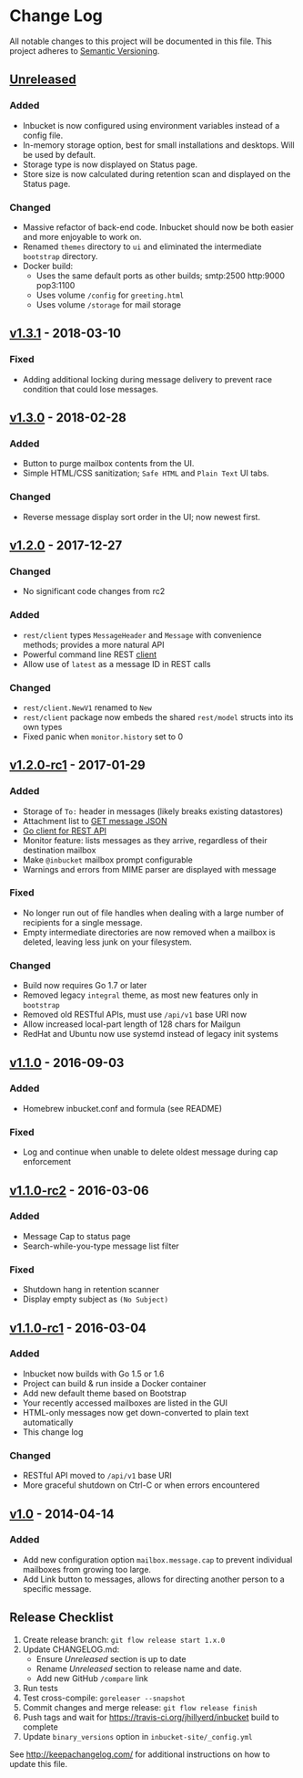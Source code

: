 Change Log
==========

All notable changes to this project will be documented in this file.
This project adheres to [Semantic Versioning](http://semver.org/).

## [Unreleased]

### Added
- Inbucket is now configured using environment variables instead of a config
  file.
- In-memory storage option, best for small installations and desktops.  Will be
  used by default.
- Storage type is now displayed on Status page.
- Store size is now calculated during retention scan and displayed on the Status
  page.

### Changed
- Massive refactor of back-end code.  Inbucket should now be both easier and
  more enjoyable to work on.
- Renamed `themes` directory to `ui` and eliminated the intermediate `bootstrap`
  directory.
- Docker build:
  - Uses the same default ports as other builds; smtp:2500 http:9000 pop3:1100
  - Uses volume `/config` for `greeting.html`
  - Uses volume `/storage` for mail storage


## [v1.3.1] - 2018-03-10

### Fixed
- Adding additional locking during message delivery to prevent race condition
  that could lose messages.


## [v1.3.0] - 2018-02-28

### Added
- Button to purge mailbox contents from the UI.
- Simple HTML/CSS sanitization; `Safe HTML` and `Plain Text` UI tabs.

### Changed
- Reverse message display sort order in the UI; now newest first.


## [v1.2.0] - 2017-12-27

### Changed
- No significant code changes from rc2

### Added
- `rest/client` types `MessageHeader` and `Message` with convenience methods;
  provides a more natural API
- Powerful command line REST
  [client](https://github.com/jhillyerd/inbucket/wiki/cmd-client)
- Allow use of `latest` as a message ID in REST calls

### Changed
- `rest/client.NewV1` renamed to `New`
- `rest/client` package now embeds the shared `rest/model` structs into its own
  types
- Fixed panic when `monitor.history` set to 0


## [v1.2.0-rc1] - 2017-01-29

### Added
- Storage of `To:` header in messages (likely breaks existing datastores)
- Attachment list to [GET message
  JSON](https://github.com/jhillyerd/inbucket/wiki/REST-GET-message)
- [Go client for REST
  API](https://godoc.org/github.com/jhillyerd/inbucket/rest/client)
- Monitor feature: lists messages as they arrive, regardless of their
  destination mailbox
- Make `@inbucket` mailbox prompt configurable
- Warnings and errors from MIME parser are displayed with message

### Fixed
- No longer run out of file handles when dealing with a large number of
  recipients for a single message.
- Empty intermediate directories are now removed when a mailbox is deleted,
  leaving less junk on your filesystem.

### Changed
- Build now requires Go 1.7 or later
- Removed legacy `integral` theme, as most new features only in `bootstrap`
- Removed old RESTful APIs, must use `/api/v1` base URI now
- Allow increased local-part length of 128 chars for Mailgun
- RedHat and Ubuntu now use systemd instead of legacy init systems


## [v1.1.0] - 2016-09-03

### Added
- Homebrew inbucket.conf and formula (see README)

### Fixed
- Log and continue when unable to delete oldest message during cap enforcement


## [v1.1.0-rc2] - 2016-03-06

### Added
- Message Cap to status page
- Search-while-you-type message list filter

### Fixed
- Shutdown hang in retention scanner
- Display empty subject as `(No Subject)`


## [v1.1.0-rc1] - 2016-03-04

### Added
- Inbucket now builds with Go 1.5 or 1.6
- Project can build & run inside a Docker container
- Add new default theme based on Bootstrap
- Your recently accessed mailboxes are listed in the GUI
- HTML-only messages now get down-converted to plain text automatically
- This change log

### Changed
- RESTful API moved to `/api/v1` base URI
- More graceful shutdown on Ctrl-C or when errors encountered


## [v1.0] - 2014-04-14

### Added
- Add new configuration option `mailbox.message.cap` to prevent individual
  mailboxes from growing too large.
- Add Link button to messages, allows for directing another person to a
  specific message.

[Unreleased]:  https://github.com/jhillyerd/inbucket/compare/master...develop
[v1.3.1]:      https://github.com/jhillyerd/inbucket/compare/v1.3.0...v1.3.1
[v1.3.0]:      https://github.com/jhillyerd/inbucket/compare/v1.2.0...v1.3.0
[v1.2.0]:      https://github.com/jhillyerd/inbucket/compare/1.2.0-rc2...1.2.0
[v1.2.0-rc2]:  https://github.com/jhillyerd/inbucket/compare/1.2.0-rc1...1.2.0-rc2
[v1.2.0-rc1]:  https://github.com/jhillyerd/inbucket/compare/1.1.0...1.2.0-rc1
[v1.1.0]:      https://github.com/jhillyerd/inbucket/compare/1.1.0-rc2...1.1.0
[v1.1.0-rc2]:  https://github.com/jhillyerd/inbucket/compare/1.1.0-rc1...1.1.0-rc2
[v1.1.0-rc1]:  https://github.com/jhillyerd/inbucket/compare/1.0...1.1.0-rc1
[v1.0]:        https://github.com/jhillyerd/inbucket/compare/1.0-rc1...1.0


## Release Checklist

1.  Create release branch: `git flow release start 1.x.0`
2.  Update CHANGELOG.md:
    - Ensure *Unreleased* section is up to date
    - Rename *Unreleased* section to release name and date.
    - Add new GitHub `/compare` link
3.  Run tests
4.  Test cross-compile: `goreleaser --snapshot`
5.  Commit changes and merge release: `git flow release finish`
6.  Push tags and wait for https://travis-ci.org/jhillyerd/inbucket build to
    complete
7.  Update `binary_versions` option in `inbucket-site/_config.yml`

See http://keepachangelog.com/ for additional instructions on how to update this file.
